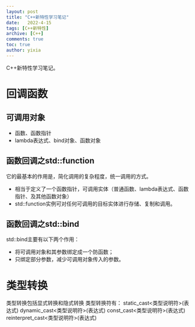 ```yaml
---
layout: post
title: "C++新特性学习笔记"
date:   2022-4-15
tags: [C++新特性]
archive: [C++]
comments: true
toc: true
author: yixia
---
```


C++新特性学习笔记。

<!-- more -->

# 回调函数
## 可调用对象
- 函数、函数指针
- lambda表达式、bind对象、函数对象

## 函数回调之std::function

它的最基本的作用是，简化调用的复杂程度，统一调用的方式。
- 相当于定义了一个函数指针，可调用实体（普通函数、lambda表达式、函数指针、及其他函数对象）
- std::function实例可对任何可调用的目标实体进行存储、复制和调用。

## 函数回调之std::bind

std::bind主要有以下两个作用：
- 将可调用对象和其参数绑定成一个防函数；
- 只绑定部分参数，减少可调用对象传入的参数。

# 类型转换
类型转换包括显式转换和隐式转换
类型转换符有：
static_cast<类型说明符>(表达式)
dynamic_cast<类型说明符>(表达式)
const_cast<类型说明符>(表达式)
reinterpret_cast<类型说明符>(表达式)

